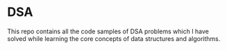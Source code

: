 # DSA
This repo contains all the code samples of DSA problems which I have solved while learning the core concepts of data structures and algorithms.
